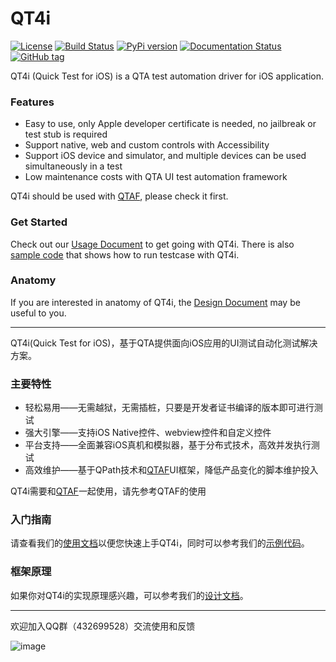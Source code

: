 # QT4i 
[![License](https://img.shields.io/badge/License-BSD%203--Clause-blue.svg)](https://opensource.org/licenses/BSD-3-Clause)
[![Build Status](https://travis-ci.com/Tencent/QT4i.svg?branch=master)](https://travis-ci.com/Tencent/QT4i)
[![PyPi version](https://img.shields.io/pypi/v/qt4i.svg)](https://pypi.python.org/pypi/qt4i/) 
[![Documentation Status](https://readthedocs.org/projects/qt4i/badge/?version=latest)](https://qt4i.readthedocs.io/zh_CN/latest/?badge=latest)
[![GitHub tag](https://img.shields.io/github/tag/Tencent/QT4i.svg)](https://GitHub.com/Tencent/QT4i/tags/)

 
QT4i (Quick Test for iOS) is a QTA test automation driver for iOS application.
 
### Features
 * Easy to use, only Apple developer certificate is needed, no jailbreak or test stub is required
 * Support native, web and custom controls with Accessibility
 * Support iOS device and simulator, and multiple devices can be used simultaneously in a test
 * Low maintenance costs with QTA UI test automation framework
 
QT4i should be used with [QTAF](https://github.com/Tencent/QTAF), please check it first.

### Get Started
Check out our [Usage Document](https://qt4i.readthedocs.io/zh_CN/latest/) to get going with QT4i. There is also [sample code](https://github.com/qtacore/QT4iDemoProj) that shows how to run testcase with QT4i.

### Anatomy
If you are interested in anatomy of QT4i, the [Design Document](https://github.com/Tencent/QT4i/blob/master/design.md) may be useful to you.
 
------------------------------
 
QT4i(Quick Test for iOS)，基于QTA提供面向iOS应用的UI测试自动化测试解决方案。
 
### 主要特性
 * 轻松易用——无需越狱，无需插桩，只要是开发者证书编译的版本即可进行测试
 * 强大引擎——支持iOS Native控件、webview控件和自定义控件
 * 平台支持——全面兼容iOS真机和模拟器，基于分布式技术，高效并发执行测试
 * 高效维护——基于QPath技术和[QTAF](https://github.com/Tencent/QTAF)UI框架，降低产品变化的脚本维护投入
   
QT4i需要和[QTAF](https://github.com/Tencent/QTAF)一起使用，请先参考QTAF的使用

### 入门指南
请查看我们的[使用文档](https://qt4i.readthedocs.io/zh_CN/latest/)以便您快速上手QT4i，同时可以参考我们的[示例代码](https://github.com/qtacore/QT4iDemoProj)。

### 框架原理
如果你对QT4i的实现原理感兴趣，可以参考我们的[设计文档](https://github.com/Tencent/QT4i/blob/master/design.md)。

------------------------------

欢迎加入QQ群（432699528）交流使用和反馈

![image](https://github.com/Tencent/QTAF/blob/master/docs/misc/qq_group.png)
